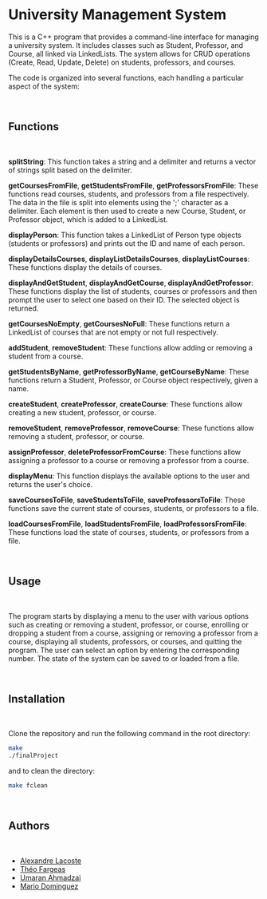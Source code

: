 # University Management System

This is a C++ program that provides a command-line interface for managing a university system. It includes classes such as Student, Professor, and Course, all linked via LinkedLists. The system allows for CRUD operations (Create, Read, Update, Delete) on students, professors, and courses.

The code is organized into several functions, each handling a particular aspect of the system:

<br/>

## Functions

<br/>

**splitString**: This function takes a string and a delimiter and returns a vector of strings split based on the delimiter.

**getCoursesFromFile**, **getStudentsFromFile**, **getProfessorsFromFile**: These functions read courses, students, and professors from a file respectively. The data in the file is split into elements using the ';' character as a delimiter. Each element is then used to create a new Course, Student, or Professor object, which is added to a LinkedList.

**displayPerson**: This function takes a LinkedList of Person type objects (students or professors) and prints out the ID and name of each person.

**displayDetailsCourses**, **displayListDetailsCourses**, **displayListCourses**: These functions display the details of courses.

**displayAndGetStudent**, **displayAndGetCourse**, **displayAndGetProfessor**: These functions display the list of students, courses or professors and then prompt the user to select one based on their ID. The selected object is returned.

**getCoursesNoEmpty**, **getCoursesNoFull**: These functions return a LinkedList of courses that are not empty or not full respectively.

**addStudent**, **removeStudent**: These functions allow adding or removing a student from a course.

**getStudentsByName**, **getProfessorByName**, **getCourseByName**: These functions return a Student, Professor, or Course object respectively, given a name.

**createStudent**, **createProfessor**, **createCourse**: These functions allow creating a new student, professor, or course.

**removeStudent**, **removeProfessor**, **removeCourse**: These functions allow removing a student, professor, or course.

**assignProfessor**, **deleteProfessorFromCourse**: These functions allow assigning a professor to a course or removing a professor from a course.

**displayMenu**: This function displays the available options to the user and returns the user's choice.

**saveCoursesToFile**, **saveStudentsToFile**, **saveProfessorsToFile**: These functions save the current state of courses, students, or professors to a file.

**loadCoursesFromFile**, **loadStudentsFromFile**, **loadProfessorsFromFile**: These functions load the state of courses, students, or professors from a file.

<br/>

## Usage

<br/>

The program starts by displaying a menu to the user with various options such as creating or removing a student, professor, or course, enrolling or dropping a student from a course, assigning or removing a professor from a course, displaying all students, professors, or courses, and quitting the program. The user can select an option by entering the corresponding number. The state of the system can be saved to or loaded from a file.

<br/>

## Installation

<br/>

Clone the repository and run the following command in the root directory:

```bash
make
./finalProject
```

and to clean the directory:

```bash
make fclean
```

<br/>

## Authors

<br/>

- [Alexandre Lacoste](https://github.com/AlexLacoste)
- [Théo Fargeas](https://github.com/theofrgs)
- [Umaran Ahmadzai](https://github.com/Umaran-Ahmadzai)
- [Mario Dominguez](https://github.com/MarioDominguez1)